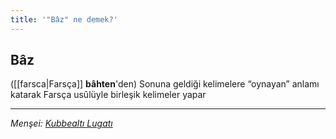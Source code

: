 ```yaml
---
title: '"Bâz" ne demek?'
---
```


## Bâz
([[farsca|Farsça]] **bâhten**'den) Sonuna geldiği kelimelere “oynayan” anlamı katarak Farsça usûlüyle birleşik kelimeler yapar 

---
*Menşei: [Kubbealtı Lugatı](https://www.lugatim.com/s/Bâz)*